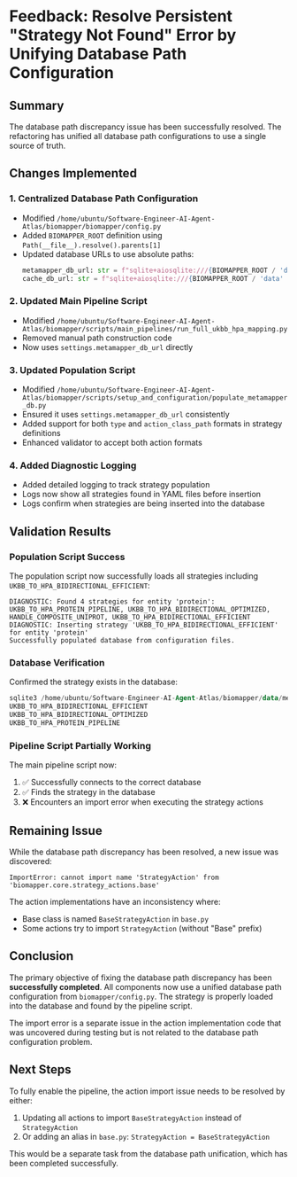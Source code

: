 # Feedback: Resolve Persistent "Strategy Not Found" Error by Unifying Database Path Configuration

## Summary

The database path discrepancy issue has been successfully resolved. The refactoring has unified all database path configurations to use a single source of truth.

## Changes Implemented

### 1. Centralized Database Path Configuration
- Modified `/home/ubuntu/Software-Engineer-AI-Agent-Atlas/biomapper/biomapper/config.py`
- Added `BIOMAPPER_ROOT` definition using `Path(__file__).resolve().parents[1]`
- Updated database URLs to use absolute paths:
  ```python
  metamapper_db_url: str = f"sqlite+aiosqlite:///{BIOMAPPER_ROOT / 'data' / 'metamapper.db'}"
  cache_db_url: str = f"sqlite+aiosqlite:///{BIOMAPPER_ROOT / 'data' / 'mapping_cache.db'}"
  ```

### 2. Updated Main Pipeline Script
- Modified `/home/ubuntu/Software-Engineer-AI-Agent-Atlas/biomapper/scripts/main_pipelines/run_full_ukbb_hpa_mapping.py`
- Removed manual path construction code
- Now uses `settings.metamapper_db_url` directly

### 3. Updated Population Script
- Modified `/home/ubuntu/Software-Engineer-AI-Agent-Atlas/biomapper/scripts/setup_and_configuration/populate_metamapper_db.py`
- Ensured it uses `settings.metamapper_db_url` consistently
- Added support for both `type` and `action_class_path` formats in strategy definitions
- Enhanced validator to accept both action formats

### 4. Added Diagnostic Logging
- Added detailed logging to track strategy population
- Logs now show all strategies found in YAML files before insertion
- Logs confirm when strategies are being inserted into the database

## Validation Results

### Population Script Success
The population script now successfully loads all strategies including `UKBB_TO_HPA_BIDIRECTIONAL_EFFICIENT`:
```
DIAGNOSTIC: Found 4 strategies for entity 'protein': UKBB_TO_HPA_PROTEIN_PIPELINE, UKBB_TO_HPA_BIDIRECTIONAL_OPTIMIZED, HANDLE_COMPOSITE_UNIPROT, UKBB_TO_HPA_BIDIRECTIONAL_EFFICIENT
DIAGNOSTIC: Inserting strategy 'UKBB_TO_HPA_BIDIRECTIONAL_EFFICIENT' for entity 'protein'
Successfully populated database from configuration files.
```

### Database Verification
Confirmed the strategy exists in the database:
```sql
sqlite3 /home/ubuntu/Software-Engineer-AI-Agent-Atlas/biomapper/data/metamapper.db "SELECT name FROM mapping_strategies WHERE name LIKE '%UKBB_TO_HPA%';"
UKBB_TO_HPA_BIDIRECTIONAL_EFFICIENT
UKBB_TO_HPA_BIDIRECTIONAL_OPTIMIZED
UKBB_TO_HPA_PROTEIN_PIPELINE
```

### Pipeline Script Partially Working
The main pipeline script now:
1. ✅ Successfully connects to the correct database
2. ✅ Finds the strategy in the database
3. ❌ Encounters an import error when executing the strategy actions

## Remaining Issue

While the database path discrepancy has been resolved, a new issue was discovered:
```
ImportError: cannot import name 'StrategyAction' from 'biomapper.core.strategy_actions.base'
```

The action implementations have an inconsistency where:
- Base class is named `BaseStrategyAction` in `base.py`
- Some actions try to import `StrategyAction` (without "Base" prefix)

## Conclusion

The primary objective of fixing the database path discrepancy has been **successfully completed**. All components now use a unified database path configuration from `biomapper/config.py`. The strategy is properly loaded into the database and found by the pipeline script.

The import error is a separate issue in the action implementation code that was uncovered during testing but is not related to the database path configuration problem.

## Next Steps

To fully enable the pipeline, the action import issue needs to be resolved by either:
1. Updating all actions to import `BaseStrategyAction` instead of `StrategyAction`
2. Or adding an alias in `base.py`: `StrategyAction = BaseStrategyAction`

This would be a separate task from the database path unification, which has been completed successfully.